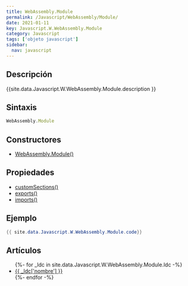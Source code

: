```yaml
---
title: WebAssembly.Module
permalink: /Javascript/WebAssembly/Module/
date: 2021-01-11
key: Javascript.W.WebAssembly.Module
category: Javascript
tags: ['objeto javascript']
sidebar: 
  nav: javascript
---
```


## Descripción
{{site.data.Javascript.W.WebAssembly.Module.description }}

## Sintaxis
~~~javascript
WebAssembly.Module
~~~

## Constructores
* [WebAssembly.Module()](/Javascript/WebAssembly/Module/WebAssembly/Module/)

## Propiedades
* [customSections()](/Javascript/WebAssembly/Module/customSections()/)
* [exports()](/Javascript/WebAssembly/Module/exports()/)
* [imports()](/Javascript/WebAssembly/Module/imports()/)

## Ejemplo
~~~java
{{ site.data.Javascript.W.WebAssembly.Module.code}}
~~~

## Artículos
<ul>
{%- for _ldc in site.data.Javascript.W.WebAssembly.Module.ldc -%}
   <li>
       <a href="{{_ldc['url'] }}">{{ _ldc['nombre'] }}</a>
   </li>
{%- endfor -%}
</ul>
